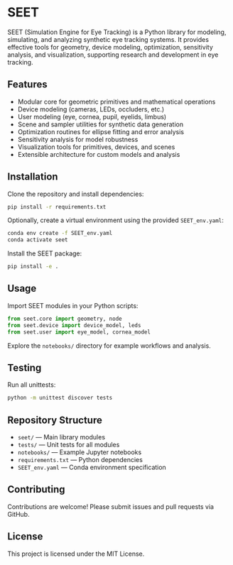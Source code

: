 # SEET

SEET (Simulation Engine for Eye Tracking) is a Python library for modeling, simulating, and analyzing synthetic eye tracking systems. It provides effective tools for geometry, device modeling, optimization, sensitivity analysis, and visualization, supporting research and development in eye tracking.

## Features

- Modular core for geometric primitives and mathematical operations
- Device modeling (cameras, LEDs, occluders, etc.)
- User modeling (eye, cornea, pupil, eyelids, limbus)
- Scene and sampler utilities for synthetic data generation
- Optimization routines for ellipse fitting and error analysis
- Sensitivity analysis for model robustness
- Visualization tools for primitives, devices, and scenes
- Extensible architecture for custom models and analysis

## Installation

Clone the repository and install dependencies:

```bash
pip install -r requirements.txt
```

Optionally, create a virtual environment using the provided `SEET_env.yaml`:

```bash
conda env create -f SEET_env.yaml
conda activate seet
```

Install the SEET package:
```bash
pip install -e .
```

## Usage

Import SEET modules in your Python scripts:

```python
from seet.core import geometry, node
from seet.device import device_model, leds
from seet.user import eye_model, cornea_model
```

Explore the `notebooks/` directory for example workflows and analysis.

## Testing

Run all unittests:

```bash
python -m unittest discover tests
```

## Repository Structure

- `seet/` — Main library modules
- `tests/` — Unit tests for all modules
- `notebooks/` — Example Jupyter notebooks
- `requirements.txt` — Python dependencies
- `SEET_env.yaml` — Conda environment specification

## Contributing

Contributions are welcome! Please submit issues and pull requests via GitHub.

## License

This project is licensed under the MIT License.
